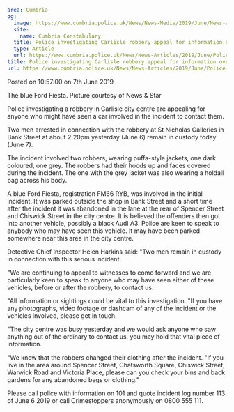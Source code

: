 ```yaml
area: Cumbria
og:
  image: https://www.cumbria.police.uk/News/News-Media/2019/June/News-and-Star-Image-Croppedjpg.jpg
  site:
    name: Cumbria Constabulary
  title: Police investigating Carlisle robbery appeal for information over vehicles
  type: Article
  url: https://www.cumbria.police.uk/News/News-Articles/2019/June/Police-investigating-Carlisle-robbery-appeal-for-information-over-vehicles-involved.aspx
title: Police investigating Carlisle robbery appeal for information over vehicles
url: https://www.cumbria.police.uk/News/News-Articles/2019/June/Police-investigating-Carlisle-robbery-appeal-for-information-over-vehicles-involved.aspx
```

Posted on 10:57:00 on 7th June 2019

The blue Ford Fiesta. Picture courtesy of News & Star

Police investigating a robbery in Carlisle city centre are appealing for anyone who might have seen a car involved in the incident to contact them.

Two men arrested in connection with the robbery at St Nicholas Galleries in Bank Street at about 2.20pm yesterday (June 6) remain in custody today (June 7).

The incident involved two robbers, wearing puffa-style jackets, one dark coloured, one grey.
The robbers had their hoods up and faces covered during the incident. The one with the grey jacket was also wearing a holdall bag across his body.

A blue Ford Fiesta, registration FM66 RYB, was involved in the initial incident.
It was parked outside the shop in Bank Street and a short time after the incident it was abandoned in the lane at the rear of Spencer Street and Chiswick Street in the city centre.
It is believed the offenders then got into another vehicle, possibly a black Audi A3.
Police are keen to speak to anybody who may have seen this vehicle. It may have been parked somewhere near this area in the city centre.

Detective Chief Inspector Helen Harkins said: "Two men remain in custody in connection with this serious incident.

"We are continuing to appeal to witnesses to come forward and we are particularly keen to speak to anyone who may have seen either of these vehicles, before or after the robbery, to contact us.

"All information or sightings could be vital to this investigation.
"If you have any photographs, video footage or dashcam of any of the incident or the vehicles involved, please get in touch.

"The city centre was busy yesterday and we would ask anyone who saw anything out of the ordinary to contact us, you may hold that vital piece of information.

"We know that the robbers changed their clothing after the incident.
"If you live in the area around Spencer Street, Chatsworth Square, Chiswick Street, Warwick Road and Victoria Place, please can you check your bins and back gardens for any abandoned bags or clothing."

Please call police with information on 101 and quote incident log number 113 of June 6 2019 or call Crimestoppers anonymously on 0800 555 111.
